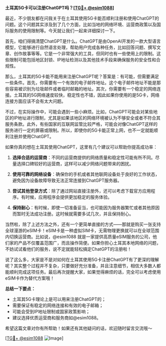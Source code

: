 **土耳其5G卡可以注册ChatGPT吗？[[TG💪+ @esim1088](https://t.me/s/esim1088)]**

最近，不少朋友都在问我关于在土耳其使用5G卡能否顺利注册和使用ChatGPT的问题。这个问题其实涉及到了几个方面，比如当地的网络环境、运营商政策以及国际服务的使用限制等。今天就让我们一起来详细探讨一下。

首先，咱们得搞清楚ChatGPT是什么。ChatGPT是由OpenAI开发的一款大型语言模型，它能够进行自然语言处理，帮助用户完成各种任务，比如回答问题、撰写文章、创作故事等等。它是一个非常强大的工具，但同时也有一些使用上的限制。这些限制可能包括地区封锁、IP地址检测以及其他技术手段来确保服务的安全性和合规性。

那么，土耳其的5G卡能不能用来注册ChatGPT呢？答案是：有可能，但需要满足一些条件。首先，你需要有一个有效的电子邮件地址。这个电子邮件地址不能是那些容易被识别为垃圾邮件或者临时邮箱的地址。其次，你需要有一个稳定的网络连接。土耳其的5G网络速度较快，稳定性也不错，因此如果你使用的是5G卡，网络连接方面应该不会有太大问题。

不过，在实际操作中，可能会遇到一些小麻烦。比如，ChatGPT可能会对某些地区的IP地址进行限制，尤其是如果该地区的网络环境被认为不够安全或者不符合其服务条款。此外，有些国家的互联网监管比较严格，可能会对像ChatGPT这样的服务进行一定的屏蔽或限制。所以，即使你的5G卡能正常上网，也不一定就能顺利注册并使用ChatGPT。

如果你真的想在土耳其使用ChatGPT，这里有几个建议可以帮助你提高成功率：

1. **选择合适的运营商**：不同的运营商提供的网络质量和稳定性可能有所不同。尽量选择口碑较好的运营商，这样可以减少网络问题带来的困扰。
   
2. **使用可靠的网络设备**：确保你的手机或者其他联网设备处于良好的工作状态，避免因为设备故障导致无法正常连接到ChatGPT服务器。

3. **尝试其他登录方式**：除了通过网站直接注册外，还可以考虑下载官方应用程序。有时候，应用程序会提供更加稳定的服务体验。

4. **保持耐心**：有时候，即使一切准备妥当，也可能因为服务器繁忙或者其他原因而暂时无法成功注册。这时候就需要多试几次，并且保持耐心。

当然啦，除了上述方法之外，还有一个更简单直接的方式——那就是购买一张支持全球漫游的eSIM卡！eSIM卡是一种虚拟SIM卡，无需物理更换就可以在全球范围内切换运营商。比如说，@esim1088 就是一家提供高质量eSIM服务的公司，他们家的产品不仅覆盖范围广，而且操作简便。如果你担心土耳其本地网络的问题，不妨试试看他们的服务，说不定就能轻松搞定ChatGPT的注册啦！

说了这么多，大家是不是对如何在土耳其使用5G卡注册ChatGPT有了更深的理解呢？其实整个过程并不复杂，只要做好充分准备，并且注意细节，相信大多数人都能顺利完成这项任务。最后再次提醒大家，如果觉得麻烦的话，完全可以考虑使用eSIM卡作为替代方案哦！

**总结一下要点：**
- 土耳其5G卡理论上是可以用来注册ChatGPT的；
- 需要保证有稳定的网络连接和有效的电子邮箱；
- 可能会受到IP地址限制或国家政策影响；
- 建议选择优质运营商和服务商如@esim1088。

希望这篇文章对你有所帮助！如果还有其他疑问的话，欢迎随时留言交流哦～ 

[[TG💪+ @esim1088](https://t.me/s/esim1088) ![Image](https://i.postimg.cc/4NQfJmqS/Snipaste-2025-05-13-00-14-12.png)]